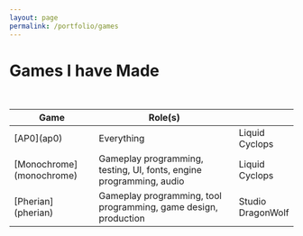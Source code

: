 ```yaml
---
layout: page
permalink: /portfolio/games
---
```

# Games I have Made
<br>
<table>
<colgroup>
<col width="30%" />
<col width="50%" />
<col width="20%"/>
</colgroup>
<thead>
<tr class="header">
<th>Game</th>
<th>Role(s)</th>
<th></th>
</tr>
</thead>
<tbody>
<tr>
<td markdown="span">[AP0](ap0)</td>
<td markdown="span">Everything</td>
<td markdown="span">Liquid Cyclops</td>
</tr>
<tr>
<td markdown="span">[Monochrome](monochrome)</td>
<td markdown="span">Gameplay programming, testing, UI, fonts, engine programming, audio</td>
<td markdown="span">Liquid Cyclops</td>
</tr>
<tr>
<td markdown="span">[Pherian](pherian)</td>
<td markdown="span">Gameplay programming, tool programming, game design, production</td>
<td markdown="span">Studio DragonWolf</td>
</tr>
</tbody>
</table>